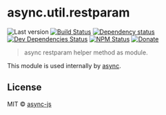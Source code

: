 # async.util.restparam

![Last version](https://img.shields.io/github/tag/async-js/restparam.svg?style=flat-square)
[![Build Status](http://img.shields.io/travis/async-js/restparam/master.svg?style=flat-square)](https://travis-ci.org/async-js/restparam)
[![Dependency status](http://img.shields.io/david/async-js/restparam.svg?style=flat-square)](https://david-dm.org/async-js/restparam)
[![Dev Dependencies Status](http://img.shields.io/david/dev/async-js/restparam.svg?style=flat-square)](https://david-dm.org/async-js/restparam#info=devDependencies)
[![NPM Status](http://img.shields.io/npm/dm/restparam.svg?style=flat-square)](https://www.npmjs.org/package/restparam)
[![Donate](https://img.shields.io/badge/donate-paypal-blue.svg?style=flat-square)](https://paypal.me/kikobeats)

> async restparam helper method as module.

This module is used internally by [async](https://github.com/async-js/async).

## License

MIT © [async-js](https://github.com/async-js)
